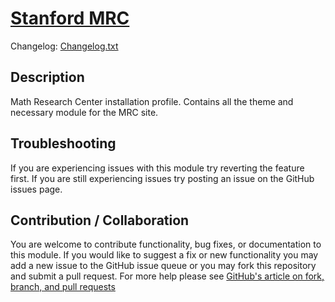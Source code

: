 # [Stanford MRC](https://github.com/SU-HSDO/stanford_mrc)

Changelog: [Changelog.txt](CHANGELOG.txt)

Description
---

Math Research Center installation profile. Contains all the theme and necessary module for the MRC site.


Troubleshooting
---

If you are experiencing issues with this module try reverting the feature first. If you are still experiencing issues try posting an issue on the GitHub issues page.


Contribution / Collaboration
---

You are welcome to contribute functionality, bug fixes, or documentation to this module. If you would like to suggest a fix or new functionality you may add a new issue to the GitHub issue queue or you may fork this repository and submit a pull request. For more help please see [GitHub's article on fork, branch, and pull requests](https://help.github.com/articles/using-pull-requests)
